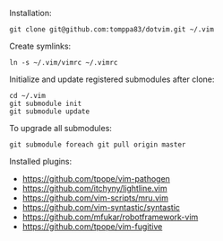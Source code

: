 Installation:

    git clone git@github.com:tomppa83/dotvim.git ~/.vim

Create symlinks:

    ln -s ~/.vim/vimrc ~/.vimrc

Initialize and update registered submodules after clone:

    cd ~/.vim
    git submodule init
    git submodule update

To upgrade all submodules:

    git submodule foreach git pull origin master

Installed plugins:

- https://github.com/tpope/vim-pathogen
- https://github.com/itchyny/lightline.vim
- https://github.com/vim-scripts/mru.vim
- https://github.com/vim-syntastic/syntastic
- https://github.com/mfukar/robotframework-vim
- https://github.com/tpope/vim-fugitive
